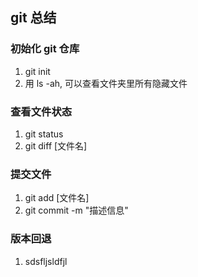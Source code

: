 ## git 总结
### 初始化 git 仓库
1. git init
2. 用 ls -ah, 可以查看文件夹里所有隐藏文件
### 查看文件状态
1. git status
2. git diff [文件名]
### 提交文件
1. git add [文件名]
2. git commit -m "描述信息"
### 版本回退
1. sdsfljsldfjl